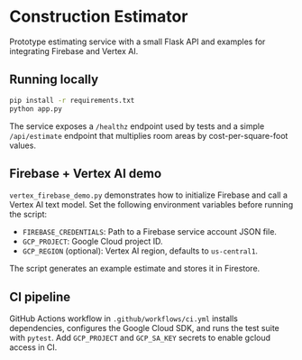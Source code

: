 # Construction Estimator

Prototype estimating service with a small Flask API and examples for
integrating Firebase and Vertex AI.

## Running locally

```bash
pip install -r requirements.txt
python app.py
```

The service exposes a `/healthz` endpoint used by tests and a simple
`/api/estimate` endpoint that multiplies room areas by cost-per-square-foot
values.

## Firebase + Vertex AI demo

`vertex_firebase_demo.py` demonstrates how to initialize Firebase and call a
Vertex AI text model. Set the following environment variables before
running the script:

- `FIREBASE_CREDENTIALS`: Path to a Firebase service account JSON file.
- `GCP_PROJECT`: Google Cloud project ID.
- `GCP_REGION` (optional): Vertex AI region, defaults to `us-central1`.

The script generates an example estimate and stores it in Firestore.

## CI pipeline

GitHub Actions workflow in `.github/workflows/ci.yml` installs dependencies,
configures the Google Cloud SDK, and runs the test suite with `pytest`.
Add `GCP_PROJECT` and `GCP_SA_KEY` secrets to enable gcloud access in CI.
